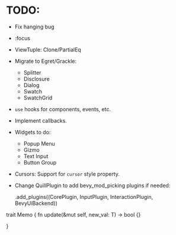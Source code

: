 # TODO:

* Fix hanging bug
* :focus
* ViewTuple: Clone/PartialEq
* Migrate to Egret/Grackle:
    * Splitter
    * Disclosure
    * Dialog
    * Swatch
    * SwatchGrid
* `use` hooks for components, events, etc.
* Implement callbacks.
* Widgets to do:
    * Popup Menu
    * Gizmo
    * Text Input
    * Button Group
* Cursors: Support for `cursor` style property.
* Change QuillPlugin to add bevy_mod_picking plugins if needed:

    .add_plugins((CorePlugin, InputPlugin, InteractionPlugin, BevyUiBackend))


trait Memo<T> {
    fn update(&mut self, new_val: T) -> bool {}


}
